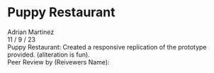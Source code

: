 # Puppy Restaurant
Adrian Martinez<br>
11 / 9 / 23<br>
Puppy Restaurant: Created a responsive replication of the prototype provided. (aliteration is fun).<br>
Peer Review by (Reivewers Name):
